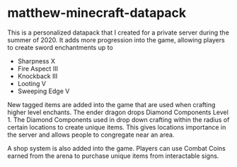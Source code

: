 # matthew-minecraft-datapack
This is a personalized datapack that I created for a private server during the summer of 2020. It adds more progression into the game, allowing players to create sword
enchantments up to 
* Sharpness X
* Fire Aspect III
* Knockback III
* Looting V
* Sweeping Edge V

New tagged items are added into the game that are used when crafting higher level enchants.
The ender dragon drops Diamond Components Level 1. The Diamond Components used in drop down crafting within the radius of certain locations to create unique items. This gives
locations importance in the server and allows people to congregate near an area.

A shop system is also added into the game. Players can use Combat Coins earned from the arena to purchase unique items from interactable signs.
